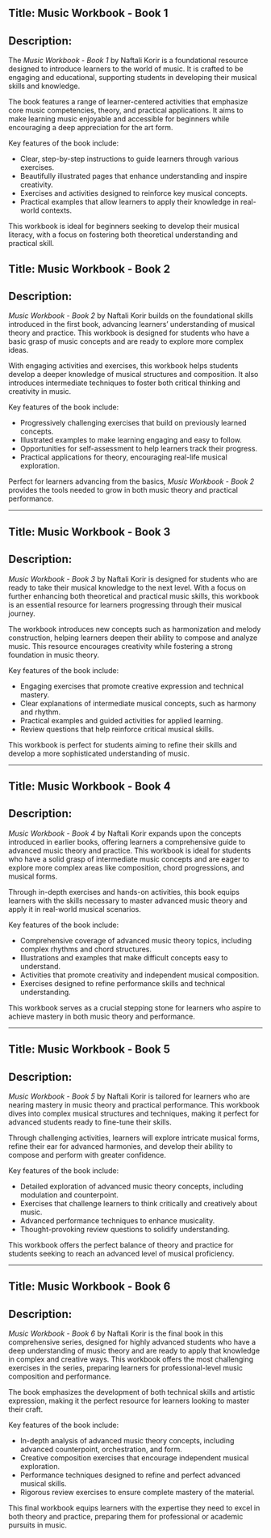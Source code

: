 
## Title: **Music Workbook - Book 1**

## Description:
The *Music Workbook - Book 1* by Naftali Korir is a foundational resource designed to introduce learners to the world of music. It is crafted to be engaging and educational, supporting students in developing their musical skills and knowledge.

The book features a range of learner-centered activities that emphasize core music competencies, theory, and practical applications. It aims to make learning music enjoyable and accessible for beginners while encouraging a deep appreciation for the art form.

Key features of the book include:
- Clear, step-by-step instructions to guide learners through various exercises.
- Beautifully illustrated pages that enhance understanding and inspire creativity.
- Exercises and activities designed to reinforce key musical concepts.
- Practical examples that allow learners to apply their knowledge in real-world contexts.

This workbook is ideal for beginners seeking to develop their musical literacy, with a focus on fostering both theoretical understanding and practical skill.


## Title: **Music Workbook - Book 2**

## Description:
*Music Workbook - Book 2* by Naftali Korir builds on the foundational skills introduced in the first book, advancing learners’ understanding of musical theory and practice. This workbook is designed for students who have a basic grasp of music concepts and are ready to explore more complex ideas.

With engaging activities and exercises, this workbook helps students develop a deeper knowledge of musical structures and composition. It also introduces intermediate techniques to foster both critical thinking and creativity in music.

Key features of the book include:
- Progressively challenging exercises that build on previously learned concepts.
- Illustrated examples to make learning engaging and easy to follow.
- Opportunities for self-assessment to help learners track their progress.
- Practical applications for theory, encouraging real-life musical exploration.

Perfect for learners advancing from the basics, *Music Workbook - Book 2* provides the tools needed to grow in both music theory and practical performance.

---

## Title: **Music Workbook - Book 3**

## Description:
*Music Workbook - Book 3* by Naftali Korir is designed for students who are ready to take their musical knowledge to the next level. With a focus on further enhancing both theoretical and practical music skills, this workbook is an essential resource for learners progressing through their musical journey.

The workbook introduces new concepts such as harmonization and melody construction, helping learners deepen their ability to compose and analyze music. This resource encourages creativity while fostering a strong foundation in music theory.

Key features of the book include:
- Engaging exercises that promote creative expression and technical mastery.
- Clear explanations of intermediate musical concepts, such as harmony and rhythm.
- Practical examples and guided activities for applied learning.
- Review questions that help reinforce critical musical skills.

This workbook is perfect for students aiming to refine their skills and develop a more sophisticated understanding of music.

---

## Title: **Music Workbook  - Book 4**

## Description:
*Music Workbook - Book 4* by Naftali Korir expands upon the concepts introduced in earlier books, offering learners a comprehensive guide to advanced music theory and practice. This workbook is ideal for students who have a solid grasp of intermediate music concepts and are eager to explore more complex areas like composition, chord progressions, and musical forms.

Through in-depth exercises and hands-on activities, this book equips learners with the skills necessary to master advanced music theory and apply it in real-world musical scenarios.

Key features of the book include:
- Comprehensive coverage of advanced music theory topics, including complex rhythms and chord structures.
- Illustrations and examples that make difficult concepts easy to understand.
- Activities that promote creativity and independent musical composition.
- Exercises designed to refine performance skills and technical understanding.

This workbook serves as a crucial stepping stone for learners who aspire to achieve mastery in both music theory and performance.

---

## Title: **Music Workbook - Book 5**

## Description:
*Music Workbook - Book 5* by Naftali Korir is tailored for learners who are nearing mastery in music theory and practical performance. This workbook dives into complex musical structures and techniques, making it perfect for advanced students ready to fine-tune their skills.

Through challenging activities, learners will explore intricate musical forms, refine their ear for advanced harmonies, and develop their ability to compose and perform with greater confidence.

Key features of the book include:
- Detailed exploration of advanced music theory concepts, including modulation and counterpoint.
- Exercises that challenge learners to think critically and creatively about music.
- Advanced performance techniques to enhance musicality.
- Thought-provoking review questions to solidify understanding.

This workbook offers the perfect balance of theory and practice for students seeking to reach an advanced level of musical proficiency.

---

## Title: **Music Workbook - Book 6**

## Description: 
*Music Workbook - Book 6* by Naftali Korir is the final book in this comprehensive series, designed for highly advanced students who have a deep understanding of music theory and are ready to apply that knowledge in complex and creative ways. This workbook offers the most challenging exercises in the series, preparing learners for professional-level music composition and performance.

The book emphasizes the development of both technical skills and artistic expression, making it the perfect resource for learners looking to master their craft.

Key features of the book include:
- In-depth analysis of advanced music theory concepts, including advanced counterpoint, orchestration, and form.
- Creative composition exercises that encourage independent musical exploration.
- Performance techniques designed to refine and perfect advanced musical skills.
- Rigorous review exercises to ensure complete mastery of the material.

This final workbook equips learners with the expertise they need to excel in both theory and practice, preparing them for professional or academic pursuits in music.